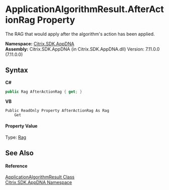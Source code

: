 # ApplicationAlgorithmResult.AfterActionRag Property 
 

The RAG that would apply after the algorithm's action has been applied.

**Namespace:**&nbsp;[Citrix.SDK.AppDNA](index.md)<br />**Assembly:**&nbsp;Citrix.SDK.AppDNA (in Citrix.SDK.AppDNA.dll) Version: 7.11.0.0 (7.11.0.0)

## Syntax

**C#**
```csharp
public Rag AfterActionRag { get; }
```

**VB**
```vbnet
Public ReadOnly Property AfterActionRag As Rag
	Get
```


#### Property Value
Type: <a href="47ec9c6f-5ad8-dd38-ce35-3f68c6893cd6">Rag</a>

## See Also


#### Reference
<a href="ab7fa855-8fef-a95f-332f-69196709e022">ApplicationAlgorithmResult Class</a><br /><a href="fe2d265b-410b-8b11-1eb4-a790e0b062bf">Citrix.SDK.AppDNA Namespace</a><br />